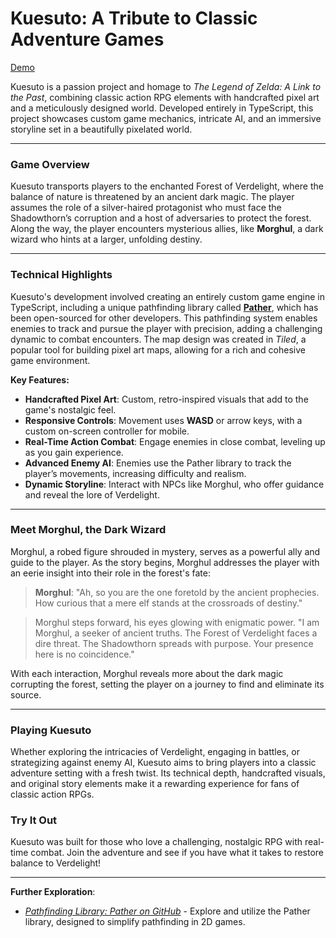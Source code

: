# Kuesuto: A Tribute to Classic Adventure Games

[Demo](https://arcia125.github.io/kuesuto/)

Kuesuto is a passion project and homage to *The Legend of Zelda: A Link to the Past*, combining classic action RPG elements with handcrafted pixel art and a meticulously designed world. Developed entirely in TypeScript, this project showcases custom game mechanics, intricate AI, and an immersive storyline set in a beautifully pixelated world.

---

### Game Overview

Kuesuto transports players to the enchanted Forest of Verdelight, where the balance of nature is threatened by an ancient dark magic. The player assumes the role of a silver-haired protagonist who must face the Shadowthorn’s corruption and a host of adversaries to protect the forest. Along the way, the player encounters mysterious allies, like **Morghul**, a dark wizard who hints at a larger, unfolding destiny.

---

### Technical Highlights

Kuesuto's development involved creating an entirely custom game engine in TypeScript, including a unique pathfinding library called **[Pather](https://www.npmjs.com/package/@arcia125/pather)**, which has been open-sourced for other developers. This pathfinding system enables enemies to track and pursue the player with precision, adding a challenging dynamic to combat encounters. The map design was created in *Tiled*, a popular tool for building pixel art maps, allowing for a rich and cohesive game environment.

**Key Features:**

* **Handcrafted Pixel Art**: Custom, retro-inspired visuals that add to the game's nostalgic feel.
* **Responsive Controls**: Movement uses **WASD** or arrow keys, with a custom on-screen controller for mobile.
* **Real-Time Action Combat**: Engage enemies in close combat, leveling up as you gain experience.
* **Advanced Enemy AI**: Enemies use the Pather library to track the player’s movements, increasing difficulty and realism.
* **Dynamic Storyline**: Interact with NPCs like Morghul, who offer guidance and reveal the lore of Verdelight.

---

### Meet Morghul, the Dark Wizard

Morghul, a robed figure shrouded in mystery, serves as a powerful ally and guide to the player. As the story begins, Morghul addresses the player with an eerie insight into their role in the forest's fate:

> **Morghul**: "Ah, so you are the one foretold by the ancient prophecies. How curious that a mere elf stands at the crossroads of destiny."

> Morghul steps forward, his eyes glowing with enigmatic power. "I am Morghul, a seeker of ancient truths. The Forest of Verdelight faces a dire threat. The Shadowthorn spreads with purpose. Your presence here is no coincidence."

With each interaction, Morghul reveals more about the dark magic corrupting the forest, setting the player on a journey to find and eliminate its source.

---

### Playing Kuesuto

Whether exploring the intricacies of Verdelight, engaging in battles, or strategizing against enemy AI, Kuesuto aims to bring players into a classic adventure setting with a fresh twist. Its technical depth, handcrafted visuals, and original story elements make it a rewarding experience for fans of classic action RPGs.

### Try It Out

Kuesuto was built for those who love a challenging, nostalgic RPG with real-time combat. Join the adventure and see if you have what it takes to restore balance to Verdelight!

---

**Further Exploration**:
* *[Pathfinding Library: Pather on GitHub](https://github.com/Arcia125/pather)* - Explore and utilize the Pather library, designed to simplify pathfinding in 2D games.
